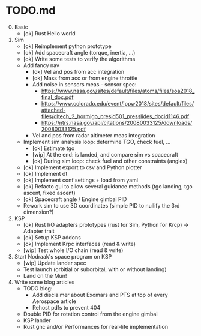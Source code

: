 # TODO.md

0. Basic
    * [ok] Rust Hello world
1. Sim
    * [ok] Reimplement python prototype
    * [ok] Add spacecraft angle (torque, inertia, ...)
    * [ok] Write some tests to verify the algorithms
    * Add fancy nav
        * [ok] Vel and pos from acc integration
        * [ok] Mass from acc or from engine throttle
        * Add noise in sensors meas - sensor spec:
            * https://www.nasa.gov/sites/default/files/atoms/files/soa2018_final_doc.pdf
            * https://www.colorado.edu/event/ippw2018/sites/default/files/attached-files/dltech_2_hormigo_presid501_presslides_docid1146.pdf
            * https://ntrs.nasa.gov/api/citations/20080033125/downloads/20080033125.pdf
        * Vel and pos from radar altimeter meas integration
    * Implement sim analysis loop: determine TGO, check fuel, ...
        * [ok] Estimate tgo
        * [wip] At the end: is landed, and compare sim vs spacecraft
        * [ok] During sim loop: check fuel and other constraints (angles)
    * [ok] Implement export to csv and Python plotter
    * [ok] Implement dt
    * [ok] Implement conf settings + load from yaml
    * [ok] Refacto gui to allow several guidance methods (tgo landing, tgo ascent, fixed ascent)
    * [ok] Spacecraft angle / Engine gimbal PID
    * Rework sim to use 3D coordinates (simple PID to nullify the 3rd dimension?)
2. KSP
    * [ok] Rust I/O adapters prototypes (rust for Sim, Python for Krcp) -> Adapter trait
    * [ok] Setup KSP addons
    * [ok] Implement Krpc interfaces (read & write)
    * [wip] Test whole I/O chain (read & write)
3. Start Nodraak's space program on KSP
    * [wip] Update lander spec
    * Test launch (orbitial or suborbital, with or without landing)
    * Land on the Mun!
4. Write some blog articles
    * TODO blog:
        * Add disclaimer about Exomars and PTS at top of every Aerospace article
        * Rehost pdfs to prevent 404
    * Double PID for rotation control from the engine gimbal
    * KSP lander
    * Rust gnc and/or Performances for real-life implementation
